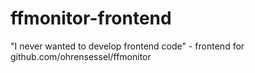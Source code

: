 ffmonitor-frontend
==================

"I never wanted to develop frontend code" - frontend for github.com/ohrensessel/ffmonitor
